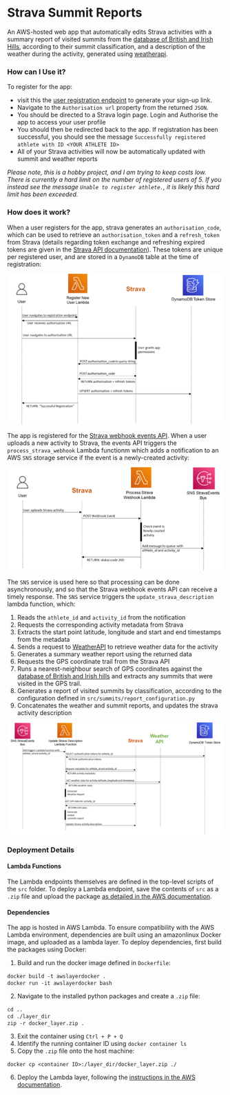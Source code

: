 # Strava Summit Reports

An AWS-hosted web app that automatically edits Strava activities with a summary report of visited summits from the 
[database of British and Irish Hills](http://www.hills-database.co.uk/downloads.html), according to their summit 
classification, and a description of the weather during the activity, generated using [weatherapi](https://www.weatherapi.com/).

### How can I Use it?

To register for the app: 
 - visit this the 
[user registration endpoint](https://qbyrryqldqqzco3zsfitqirqlu0xcino.lambda-url.None.on.aws/) to generate your 
sign-up link. 
 - Navigate to the `Authorisation url` property from the returned `JSON`.  
 - You should be directed to a Strava login page. Login and Authorise the app to access your user profile
 - You should then be redirected back to the app. If registration has been successful, you should see the message 
`Successfully registered athlete with ID <YOUR ATHLETE ID>`
 - All of your Strava activities will now be automatically updated with summit and weather reports

*Please note, this is a hobby project, and I am trying to keep costs low. There is currently a hard limit on the number 
of registered users of 5. If you instead see the message `Unable to register athlete.`, it is likely this hard limit
has been exceeded.*

### How does it work?

When a user registers for the app, strava generates an `authorisation_code`, which can be used to retrieve an 
`authorisation_token` and a `refresh_token` from Strava (details regarding token exchange and refreshing expired tokens 
are given in the [Strava API documentation](https://developers.strava.com/docs/authentication/#tokenexchange)). These 
tokens are unique per registered user, and are stored in a `DynamoDB` table at the time of registration:

![img.png](docs/user_registration_sequence_diagram.png)

The app is registered for the [Strava webhook events API](https://developers.strava.com/docs/webhooks/). When a user 
uploads a new activity to Strava, the events API triggers the `process_strava_webhook` Lambda functionm which adds a 
notification to an AWS `SNS` storage service if the event is a newly-created activity: 

![img.png](docs/process_strava_webhook_sequence_diagram.png)

The `SNS` service is used here so that processing can be done asynchronously, and so that the Strava webhook events API 
can receive a timely response. The `SNS` service triggers the `update_strava_description` lambda function, which:

1. Reads the `athlete_id` and `activity_id` from the notification
2. Requests the corresponding activity metadata from Strava
3. Extracts the start point latitude, longitude and start and end timestamps from the metadata
4. Sends a request to [WeatherAPI](https://www.weatherapi.com/) to retrieve weather data for the activity
5. Generates a summary weather report using the returned data
6. Requests the GPS coordinate trail from the Strava API
7. Runs a nearest-neighbour search of GPS coordinates against the 
[database of British and Irish hills](http://www.hills-database.co.uk/downloads.html) and extracts any summits that 
were visited in the GPS trail.
8. Generates a report of visited summits by classification, according to the configuration defined in 
`src/summits/report_configuration.py`
9. Concatenates the weather and summit reports, and updates the strava activity description

![img.png](docs/update_strava_description_sequence_diagram.png)
### Deployment Details

#### Lambda Functions
The Lambda endpoints themselves are defined in the top-level scripts of the `src` folder. To deploy a Lambda endpoint,
save the contents of `src` as a `.zip` file and upload the package [as detailed in the AWS documentation](https://docs.aws.amazon.com/lambda/latest/dg/python-package.html). 


#### Dependencies
The app is hosted in AWS Lambda. To ensure compatibility with the AWS Lambda environment, dependencies are built using
an amazonlinux Docker image, and uploaded as a lambda layer. To deploy dependencies, first build the packages
using Docker:
1. Build and run the docker image defined in `Dockerfile`:

```
docker build -t awslayerdocker .
docker run -it awslayerdocker bash
```
2. Navigate to the installed python packages and create a `.zip` file:
```
cd ..
cd ./layer_dir
zip -r docker_layer.zip .
```
3. Exit the container using `Ctrl + P + Q` 
4. Identify the running container ID using `docker container ls`
5. Copy the `.zip` file onto the host machine:
```
docker cp <container ID>:/layer_dir/docker_layer.zip ./
```
6. Deploy the Lambda layer, following the [instructions in the AWS documentation](https://docs.aws.amazon.com/lambda/latest/dg/configuration-layers.html#configuration-layers-create).